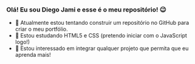 ### Olá! Eu sou Diego Jami e esse é o meu repositório! 😉

- 🔭 Atualmente estou tentando construir um repositório no GitHub para criar o meu portfólio.
- 🌱 Estou estudando HTML5 e CSS (pretendo iniciar com o JavaScript logo!)
- 👯 Estou interessado em integrar qualquer projeto que permita que eu aprenda mais!
